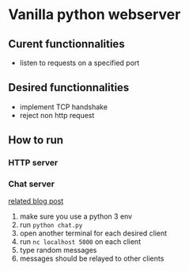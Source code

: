 # Vanilla python webserver

## Curent functionnalities

- listen to requests on a specified port

## Desired functionnalities

- implement TCP handshake
- reject non http request

## How to run

### HTTP server

### Chat server

[related blog post](https://honeyspoon.me/vanilla-python-chat-server)

1. make sure you use a python 3 env
2. run `python chat.py`
3. open another terminal for each desired client
4. run `nc localhost 5000` on each client
5. type random messages
6. messages should be relayed to other clients
